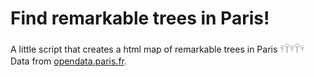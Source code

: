 # Find remarkable trees in Paris!
A little script that creates a html map of remarkable trees in Paris 𓍊𓋼𓍊𓋼𓍊 Data from [opendata.paris.fr](https://opendata.paris.fr/explore/dataset/arbresremarquablesparis).
